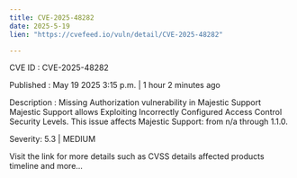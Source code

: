 ```yaml
---
title: CVE-2025-48282
date: 2025-5-19
lien: "https://cvefeed.io/vuln/detail/CVE-2025-48282"

---
```


CVE ID : CVE-2025-48282

Published :  May 19
2025
3:15 p.m. | 1 hour
2 minutes ago

Description : Missing Authorization vulnerability in Majestic Support Majestic Support allows Exploiting Incorrectly Configured Access Control Security Levels. This issue affects Majestic Support: from n/a through 1.1.0.

Severity: 5.3 | MEDIUM

Visit the link for more details
such as CVSS details
affected products
timeline
and more...
